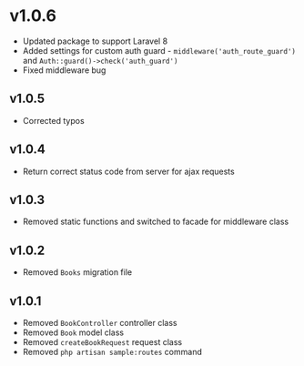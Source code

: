 # v1.0.6

- Updated package to support Laravel 8
- Added settings for custom auth guard - `middleware('auth_route_guard')`  and `Auth::guard()->check('auth_guard')`
- Fixed middleware bug

## v1.0.5

- Corrected typos

## v1.0.4

- Return correct status code from server for ajax requests

## v1.0.3

- Removed static functions and switched to facade for middleware class

## v1.0.2

- Removed `Books` migration file

## v1.0.1

- Removed `BookController` controller class
- Removed `Book` model class
- Removed `createBookRequest` request class
- Removed `php artisan sample:routes` command
